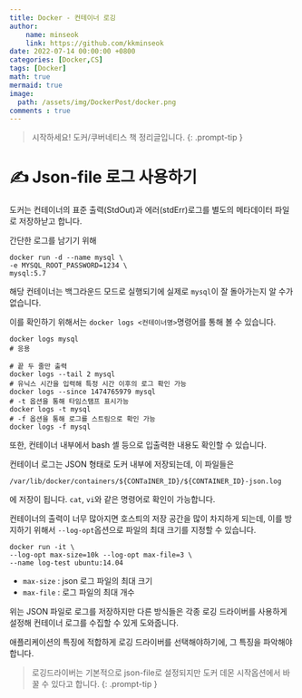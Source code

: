 ```yaml
---
title: Docker - 컨테이너 로깅
author: 
    name: minseok
    link: https://github.com/kkminseok
date: 2022-07-14 00:00:00 +0800
categories: [Docker,CS]
tags: [Docker]
math: true
mermaid: true
image: 
  path: /assets/img/DockerPost/docker.png
comments : true
---
```



> 시작하세요! 도커/쿠버네티스 책 정리글입니다.
{: .prompt-tip }

# ✍️ Json-file 로그 사용하기

도커는 컨테이너의 표준 출력(StdOut)과 에러(stdErr)로그를 별도의 메타데이터 파일로 저장하낟고 합니다.

간단한 로그를 남기기 위해 

```shell
docker run -d --name mysql \
-e MYSQL_ROOT_PASSWORD=1234 \
mysql:5.7
```

해당 컨테이너는 백그라운드 모드로 실행되기에 실제로 `mysql`이 잘 돌아가는지 알 수가 없습니다.

이를 확인하기 위해서는 `docker logs <컨테이너명>`명령어를 통해 볼 수 있습니다.

```shell
docker logs mysql
# 응용

# 끝 두 줄만 출력
docker logs --tail 2 mysql
# 유닉스 시간을 입력해 특정 시간 이후의 로그 확인 가능
docker logs --since 1474765979 mysql
# -t 옵션을 통해 타임스탬프 표시가능
docker logs -t mysql
# -f 옵션을 통해 로그를 스트림으로 확인 가능
docker logs -f mysql
```

또한, 컨테이너 내부에서 bash 셸 등으로 입출력한 내용도 확인할 수 있습니다.

컨테이너 로그는 JSON 형태로 도커 내부에 저장되는데, 이 파일들은 
```shell
/var/lib/docker/containers/${CONTaINER_ID}/${CONTAINER_ID}-json.log
```
에 저장이 됩니다. `cat`, `vi`와 같은 명령어로 확인이 가능합니다.

컨테이너의 출력이 너무 많아지면 호스틔의 저장 공간을 많이 차지하게 되는데, 이를 방지하기 위해서 `--log-opt`옵션으로 파일의 최대 크기를 지정할 수 있습니다.

```shell
docker run -it \
--log-opt max-size=10k --log-opt max-file=3 \
--name log-test ubuntu:14.04
```

- `max-size` : json 로그 파일의 최대 크기
- `max-file` : 로그 파일의 최대 개수

위는 JSON 파일로 로그를 저장하지만 다른 방식들은 각종 로깅 드라이버를 사용하게 설정해 컨테이너 로그를 수집할 수 있게 도와줍니다.

애플리케이션의 특징에 적합하게 로깅 드라이버를 선택해야하기에, 그 특징을 파악해야합니다.

> 로깅드라이버는 기본적으로 json-file로 설정되지만 도커 데몬 시작옵션에서 바꿀 수 있다고 합니다. 
{: .prompt-tip }


